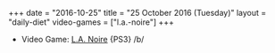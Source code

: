 +++
date = "2016-10-25"
title = "25 October 2016 (Tuesday)"
layout = "daily-diet"
video-games = ["l.a.-noire"]
+++

<ul>
<li class="entry Video Game">Video Game: <a href="/video-games/l.a.-noire">L.A. Noire</a> {PS3} /b/</li>
</ul>